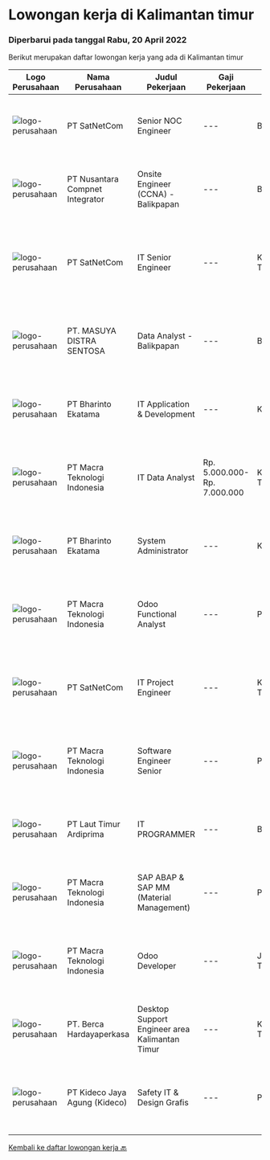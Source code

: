 
  # Lowongan kerja di Kalimantan timur

  ### Diperbarui pada tanggal Rabu, 20 April 2022

  Berikut merupakan daftar lowongan kerja yang ada di Kalimantan timur

  |Logo Perusahaan | Nama Perusahaan | Judul Pekerjaan | Gaji Pekerjaan | Lokasi | Deskripsi | Tanggal diunggah | Pranala |
  | -------------- | --------------- | --------------- | --------- | --------- | -------------- | ------- | ----------- |
  |![logo-perusahaan](https://image-service-cdn.seek.com.au/6108f58b8d52b8e5523830ee4b11d6074377e515/ee4dce1061f3f616224767ad58cb2fc751b8d2dc)|PT SatNetCom|Senior NOC Engineer|---|Balikpapan|Skills: Excellent knowledge of wireless networking, TCP/IP Protocol, LANs, routers, switches, and server/client both practical and theory. Good...|Minggu, 17 April 2022|https://www.jobstreet.co.id/id/job/senior-noc-engineer-3849287?token=0~69e235df-f0c3-491c-8765-1bfec0b3f7c3&sectionRank=1&jobId=jobstreet-id-job-3849287|
|![logo-perusahaan](https://image-service-cdn.seek.com.au/faf1379cb2f8ff5c87162dc20c60c0d2f63dba1c/ee4dce1061f3f616224767ad58cb2fc751b8d2dc)|PT Nusantara Compnet Integrator|Onsite Engineer (CCNA) - Balikpapan|---|Balikpapan|Job Descriptions : Analyze customer needs Provide solutions and give recommendations to the customer according to their needs Preventive and...|Sabtu, 16 April 2022|https://www.jobstreet.co.id/id/job/onsite-engineer-ccna-balikpapan-3848018?token=0~69e235df-f0c3-491c-8765-1bfec0b3f7c3&sectionRank=2&jobId=jobstreet-id-job-3848018|
|![logo-perusahaan](https://image-service-cdn.seek.com.au/6108f58b8d52b8e5523830ee4b11d6074377e515/ee4dce1061f3f616224767ad58cb2fc751b8d2dc)|PT SatNetCom|IT Senior Engineer|---|Kalimantan Timur|Requirements: Strong Leaderships Having Experiences with system admin/network Good attitude and Communication Background IT Networking/programming or...|Kamis, 14 April 2022|https://www.jobstreet.co.id/id/job/it-senior-engineer-3838622?token=0~69e235df-f0c3-491c-8765-1bfec0b3f7c3&sectionRank=3&jobId=jobstreet-id-job-3838622|
|![logo-perusahaan](https://image-service-cdn.seek.com.au/eb85558363933b7634a1c3a872a2402174f325b3/ee4dce1061f3f616224767ad58cb2fc751b8d2dc)|PT. MASUYA DISTRA SENTOSA|Data Analyst - Balikpapan|---|Balikpapan|Membuat data penjualan Melakukan analisis &amp; kesimpulan laporan penjualan Bertanggung jawab atas barang sample Support kerja team sales Bekerjasama...|Jumat, 15 April 2022|https://www.jobstreet.co.id/id/job/data-analyst-balikpapan-3856897?token=0~69e235df-f0c3-491c-8765-1bfec0b3f7c3&sectionRank=4&jobId=jobstreet-id-job-3856897|
|![logo-perusahaan](https://image-service-cdn.seek.com.au/9c28ac30bef277adbc7a8d701ba1d24a32a7d292/ee4dce1061f3f616224767ad58cb2fc751b8d2dc)|PT Bharinto Ekatama|IT Application & Development|---|Kutai Barat|Job Responsibilities Develop new application as per user request/demand Monitor and improve existing application Assist and facilitate of the...|Selasa, 12 April 2022|https://www.jobstreet.co.id/id/job/it-application-development-3853111?token=0~69e235df-f0c3-491c-8765-1bfec0b3f7c3&sectionRank=5&jobId=jobstreet-id-job-3853111|
|![logo-perusahaan](https://image-service-cdn.seek.com.au/ab3c74a170a52416de56958eda35d885d8dfff13/ee4dce1061f3f616224767ad58cb2fc751b8d2dc)|PT Macra Teknologi Indonesia|IT Data Analyst|Rp. 5.000.000-Rp. 7.000.000|Kalimantan Timur|Placement location in Batu Kajang, Kalimantan Timur, IndonesiaRequirement : Bachelor degree of Computer Science, Information System, or Informatic...|Senin, 11 April 2022|https://www.jobstreet.co.id/id/job/it-data-analyst-3850898?token=0~69e235df-f0c3-491c-8765-1bfec0b3f7c3&sectionRank=6&jobId=jobstreet-id-job-3850898|
|![logo-perusahaan](https://image-service-cdn.seek.com.au/9c28ac30bef277adbc7a8d701ba1d24a32a7d292/ee4dce1061f3f616224767ad58cb2fc751b8d2dc)|PT Bharinto Ekatama|System Administrator|---|Kutai Barat|Job Responsibilities Provision, Configure and Maintaining Infrastructure both on premise and Cloud Services (configuration and smooth operation of...|Selasa, 12 April 2022|https://www.jobstreet.co.id/id/job/system-administrator-3853485?token=0~69e235df-f0c3-491c-8765-1bfec0b3f7c3&sectionRank=7&jobId=jobstreet-id-job-3853485|
|![logo-perusahaan](https://image-service-cdn.seek.com.au/ab3c74a170a52416de56958eda35d885d8dfff13/ee4dce1061f3f616224767ad58cb2fc751b8d2dc)|PT Macra Teknologi Indonesia|Odoo Functional Analyst|---|Paser|Willing to be placed in mine site Batu Kajang, East Kalimantan Bachelor Degree of IT/Engineering/Management is MANDATORY 1-2 years Odoo experience...|Senin, 11 April 2022|https://www.jobstreet.co.id/id/job/odoo-functional-analyst-3850795?token=0~69e235df-f0c3-491c-8765-1bfec0b3f7c3&sectionRank=8&jobId=jobstreet-id-job-3850795|
|![logo-perusahaan](https://image-service-cdn.seek.com.au/6108f58b8d52b8e5523830ee4b11d6074377e515/ee4dce1061f3f616224767ad58cb2fc751b8d2dc)|PT SatNetCom|IT Project Engineer|---|Kalimantan Timur|Skills: Good Knowledge about IT System Good Knowledge of wire/wireless computer networking Good Knowledge about Electronic and Electrical System Good...|Sabtu, 09 April 2022|https://www.jobstreet.co.id/id/job/it-project-engineer-3839245?token=0~69e235df-f0c3-491c-8765-1bfec0b3f7c3&sectionRank=9&jobId=jobstreet-id-job-3839245|
|![logo-perusahaan](https://image-service-cdn.seek.com.au/ab3c74a170a52416de56958eda35d885d8dfff13/ee4dce1061f3f616224767ad58cb2fc751b8d2dc)|PT Macra Teknologi Indonesia|Software Engineer Senior|---|Paser|Willing to be placed in mine site Batu Kajang, East KalimantanRequirement : Bachelor degree of Computer Science, Information System, or Informatic...|Senin, 11 April 2022|https://www.jobstreet.co.id/id/job/software-engineer-senior-3850849?token=0~69e235df-f0c3-491c-8765-1bfec0b3f7c3&sectionRank=10&jobId=jobstreet-id-job-3850849|
|![logo-perusahaan](https://image-service-cdn.seek.com.au/026fb36e25dc3e5ddba0940567670034bd8737cf/ee4dce1061f3f616224767ad58cb2fc751b8d2dc)|PT Laut Timur Ardiprima|IT PROGRAMMER|---|Balikpapan|Salah satu Distributor Consumer Goods yang terbesar di Kalimantan dan berkembang pesat dengan Visi menjadi Distributor No 1. di kalimantan, membuka...|Jumat, 08 April 2022|https://www.jobstreet.co.id/id/job/it-programmer-3831959?token=0~69e235df-f0c3-491c-8765-1bfec0b3f7c3&sectionRank=11&jobId=jobstreet-id-job-3831959|
|![logo-perusahaan](https://image-service-cdn.seek.com.au/ab3c74a170a52416de56958eda35d885d8dfff13/ee4dce1061f3f616224767ad58cb2fc751b8d2dc)|PT Macra Teknologi Indonesia|SAP ABAP & SAP MM (Material Management)|---|Paser|Willing to work from Batu Kajang Kalimantan Timur Min. Bacheolor Degree of any major Min. 1 -2 years of SAP ABAP development in an enterprise...|Senin, 11 April 2022|https://www.jobstreet.co.id/id/job/sap-abap-sap-mm-material-management-3850748?token=0~69e235df-f0c3-491c-8765-1bfec0b3f7c3&sectionRank=12&jobId=jobstreet-id-job-3850748|
|![logo-perusahaan](https://image-service-cdn.seek.com.au/ab3c74a170a52416de56958eda35d885d8dfff13/ee4dce1061f3f616224767ad58cb2fc751b8d2dc)|PT Macra Teknologi Indonesia|Odoo Developer|---|Jakarta Timur|Placement : Pulo Gadung, Jakarta Timur &amp; Batu Kajang, Kalimantan Timur.Requirements: Bachelor degree of Computer Science, Information System, or...|Senin, 11 April 2022|https://www.jobstreet.co.id/id/job/odoo-developer-3850713?token=0~69e235df-f0c3-491c-8765-1bfec0b3f7c3&sectionRank=13&jobId=jobstreet-id-job-3850713|
|![logo-perusahaan](https://image-service-cdn.seek.com.au/6a76252207cfed561e664c874d4631f4aefd8409/ee4dce1061f3f616224767ad58cb2fc751b8d2dc)|PT. Berca Hardayaperkasa|Desktop Support Engineer area Kalimantan Timur|---|Kalimantan Timur|Responsibilities: Analyzing, diagnosing, and installation to several areas including desktop hardware, operating systems, application software and...|Senin, 04 April 2022|https://www.jobstreet.co.id/id/job/desktop-support-engineer-area-kalimantan-timur-3842546?token=0~69e235df-f0c3-491c-8765-1bfec0b3f7c3&sectionRank=14&jobId=jobstreet-id-job-3842546|
|![logo-perusahaan](https://image-service-cdn.seek.com.au/c459a3197888e61ec2ebe86d307dcce37e2b470f/ee4dce1061f3f616224767ad58cb2fc751b8d2dc)|PT Kideco Jaya Agung (Kideco)|Safety IT & Design Grafis|---|Paser|Requirement:o  Candidates must have Diploma’s degree in Multimedia Engineering, Visual Communication Design (IPK Min. 3,0)o  Minimal 2 years in IT...|Kamis, 24 Maret 2022|https://www.jobstreet.co.id/id/job/safety-it-design-grafis-3831652?token=0~69e235df-f0c3-491c-8765-1bfec0b3f7c3&sectionRank=15&jobId=jobstreet-id-job-3831652|


  [Kembali ke daftar lowongan kerja 🔙](../README.md#daftar-lowongan-kerja)
  